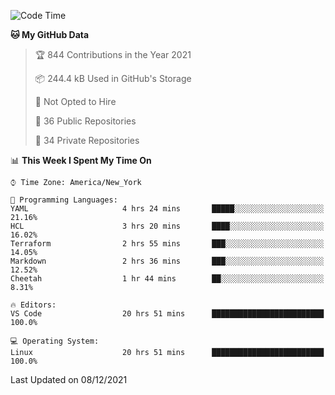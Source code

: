 <!--START_SECTION:waka-->
![Code Time](http://img.shields.io/badge/Code%20Time-34%20hrs-blue)

**🐱 My GitHub Data** 

> 🏆 844 Contributions in the Year 2021
 > 
> 📦 244.4 kB Used in GitHub's Storage 
 > 
> 🚫 Not Opted to Hire
 > 
> 📜 36 Public Repositories 
 > 
> 🔑 34 Private Repositories  
 > 
📊 **This Week I Spent My Time On** 

```text
⌚︎ Time Zone: America/New_York

💬 Programming Languages: 
YAML                     4 hrs 24 mins       █████░░░░░░░░░░░░░░░░░░░░   21.16% 
HCL                      3 hrs 20 mins       ████░░░░░░░░░░░░░░░░░░░░░   16.02% 
Terraform                2 hrs 55 mins       ███░░░░░░░░░░░░░░░░░░░░░░   14.05% 
Markdown                 2 hrs 36 mins       ███░░░░░░░░░░░░░░░░░░░░░░   12.52% 
Cheetah                  1 hr 44 mins        ██░░░░░░░░░░░░░░░░░░░░░░░   8.31%

🔥 Editors: 
VS Code                  20 hrs 51 mins      █████████████████████████   100.0%

💻 Operating System: 
Linux                    20 hrs 51 mins      █████████████████████████   100.0%

```


 Last Updated on 08/12/2021
<!--END_SECTION:waka-->